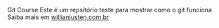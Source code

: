 Git Course
Este é um repsitório teste para mostrar como o git funciona
Saiba mais em [willianjusten.com.br](http://willianjusten.com.br)
